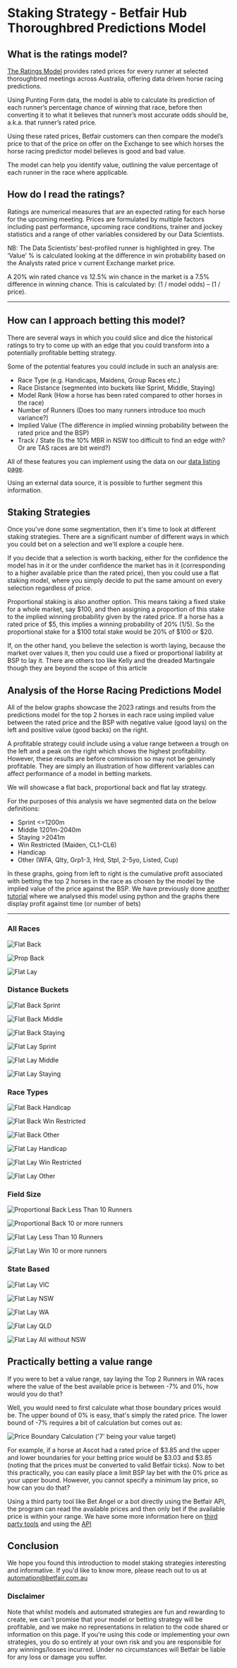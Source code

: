 # Staking Strategy - Betfair Hub Thoroughbred Predictions Model 

## What is the ratings model?
[The Ratings Model](https://www.betfair.com.au/hub/racing/horse-racing/predictions-model/) provides rated prices for every runner at selected thoroughbred meetings across Australia, offering data driven horse racing predictions.

Using Punting Form data, the model is able to calculate its prediction of each runner’s percentage chance of winning that race, before then converting it to what it believes that runner’s most accurate odds should be, a.k.a. that runner’s rated price.

Using these rated prices, Betfair customers can then compare the model’s price to that of the price on offer on the Exchange to see which horses the horse racing predictor model believes is good and bad value.

The model can help you identify value, outlining the value percentage of each runner in the race where applicable.

## How do I read the ratings?
Ratings are numerical measures that are an expected rating for each horse for the upcoming meeting. Prices are formulated by multiple factors including past performance, upcoming race conditions, trainer and jockey statistics and a range of other variables considered by our Data Scientists.

NB: The Data Scientists’ best-profiled runner is highlighted in grey. The ‘Value’ % is calculated looking at the difference in win probability based on the Analysts rated price v current Exchange market price.

A 20% win rated chance vs 12.5% win chance in the market is a 7.5% difference in winning chance. This is calculated by: (1 / model odds) – (1 / price).

---
## How can I approach betting this model?

There are several ways in which you could slice and dice the historical ratings to try to come up with an edge that you could transform into a potentially profitable betting strategy. 

Some of the potential features you could include in such an analysis are:

- Race Type (e.g. Handicaps, Maidens, Group Races etc.)
- Race Distance (segmented into buckets like Sprint, Middle, Staying)
- Model Rank (How a horse has been rated compared to other horses in the race)
- Number of Runners (Does too many runners introduce too much variance?)
- Implied Value (The difference in implied winning probability between the rated price and the BSP)
- Track / State (Is the 10% MBR in NSW too difficult to find an edge with? Or are TAS races are bit weird?)

All of these features you can implement using the data on our [data listing page](https://betfair-datascientists.github.io/data/dataListing/).

Using an external data source, it is possible to further segment this information.

## Staking Strategies

Once you've done some segmentation, then it's time to look at different staking strategies. There are a significant number of different ways in which you could bet on a selection and we'll explore a couple here.

If you decide that a selection is worth backing, either for the confidence the model has in it or the under confidence the market has in it (corresponding to a higher available price than the rated price), then you could use a flat staking model, where you simply decide to put the same amount on every selection regardless of price.

Proportional staking is also another option. This means taking a fixed stake for a whole market, say $100, and then assigning a proportion of this stake to the implied winning probability given by the rated price.
If a horse has a rated price of $5, this implies a winning probability of 20% (1/5). So the proportional stake for a $100 total stake would be 20% of $100 or $20.

If, on the other hand, you believe the selection is worth laying, because the market over values it, then you could use a fixed or proportional liability at BSP to lay it. There are others too like Kelly and the dreaded Martingale though they are beyond the scope of this article

## Analysis of the Horse Racing Predictions Model

All of the below graphs showcase the 2023 ratings and results from the predictions model for the top 2 horses in each race using implied value between the rated price and the BSP with negative value (good lays) on the left and positive value (good backs) on the right.

A profitable strategy could include using a value range between a trough on the left and a peak on the right which shows the highest profitability.
However, these results are before commission so may not be genuinely profitable. They are simply an illustration of how different variables can affect performance of a model in betting markets.

We will showcase a flat back, proportional back and flat lay strategy.

For the purposes of this analysis we have segmented data on the below definitions:

- Sprint <=1200m
- Middle 1201m-2040m
- Staying >2041m
- Win Restricted (Maiden, CL1-CL6)
- Handicap
- Other (WFA, Qlty, Grp1-3, Hrd, Stpl, 2-5yo, Listed, Cup)

In these graphs, going from left to right is the cumulative profit associated with betting the top 2 horses in the race as chosen by the model by the implied value of the price against the BSP.
We have previously done [another tutorial](https://betfair-datascientists.github.io/tutorials/backtestingRatingsTutorial/) where we analysed this model using python and the graphs there display profit against time (or number of bets)

---
### All Races

![Flat Back](./img/FB_ALL.png)

![Prop Back](./img/PB_ALL.png)

![Flat Lay](./img/FL_ALL.png)

### Distance Buckets

![Flat Back Sprint](./img/FB_SPRINT.png)

![Flat Back Middle](./img/FB_MID.png)

![Flat Back Staying](./img/FB_STAY.png)

![Flat Lay Sprint](./img/FL_SPRINT.png)

![Flat Lay Middle](./img/FL_MID.png)

![Flat Lay Staying](./img/FL_STAY.png)

### Race Types

![Flat Back Handicap](./img/FB_HCAP.png)

![Flat Back Win Restricted](./img/FB_WIN.png)

![Flat Back Other](./img/FB_OTHER.png)

![Flat Lay Handicap](./img/FL_HAND.png)

![Flat Lay Win Restricted](./img/FL_WIN.png)

![Flat Lay Other](./img/FL_OTHER.png)

### Field Size

![Proportional Back Less Than 10 Runners](./img/PB_LT10.png)

![Proportional Back 10 or more runners](./img/PB_GT10.png)

![Flat Lay Less Than 10 Runners](./img/FL_LT10.png)

![Flat Lay Win 10 or more runners](./img/FL_GT10.png)

### State Based

![Flat Lay VIC](./img/FL_VIC.png)

![Flat Lay NSW](./img/FL_NSW.png)

![Flat Lay WA](./img/FL_WA.png)

![Flat Lay QLD](./img/FL_QLD.png)

![Flat Lay All without NSW](./img/FL_EXNSW.png)

## Practically betting a value range

If you were to bet a value range, say laying the Top 2 Runners in WA races where the value of the best available price is between -7% and 0%, how would you do that?

Well, you would need to first calculate what those boundary prices would be. The upper bound of 0% is easy, that's simply the rated price.
The lower bound of -7% requires a bit of calculation but comes out as:

![Price Boundary Calculation](./img/priceBoundary.JPG) ('7' being your value target)

For example, if a horse at Ascot had a rated price of $3.85 and the upper and lower boundaries for your betting price would be $3.03 and $3.85 (noting that the prices must be converted to valid Betfair ticks).
Now to bet this practically, you can easily place a limit BSP lay bet with the 0% price as your upper bound. However, you cannot specify a minimum lay price, so how can you do that?

Using a third party tool like Bet Angel or a bot directly using the Betfair API, the program can read the available prices and then only bet if the available price is within your range.
We have some more information here on [third party tools](https://betfair-datascientists.github.io/automation/overview/) and using the [API](https://betfair-datascientists.github.io/api/apiResources/) 

## Conclusion

We hope you found this introduction to model staking strategies interesting and informative. If you'd like to know more, please reach out to us at [automation@betfair.com.au](mailto:automation@betfair.com.au)

### Disclaimer 

Note that whilst models and automated strategies are fun and rewarding to create, we can't promise that your model or betting strategy will be profitable, and we make no representations in relation to the code shared or information on this page. If you're using this code or implementing your own strategies, you do so entirely at your own risk and you are responsible for any winnings/losses incurred. Under no circumstances will Betfair be liable for any loss or damage you suffer.